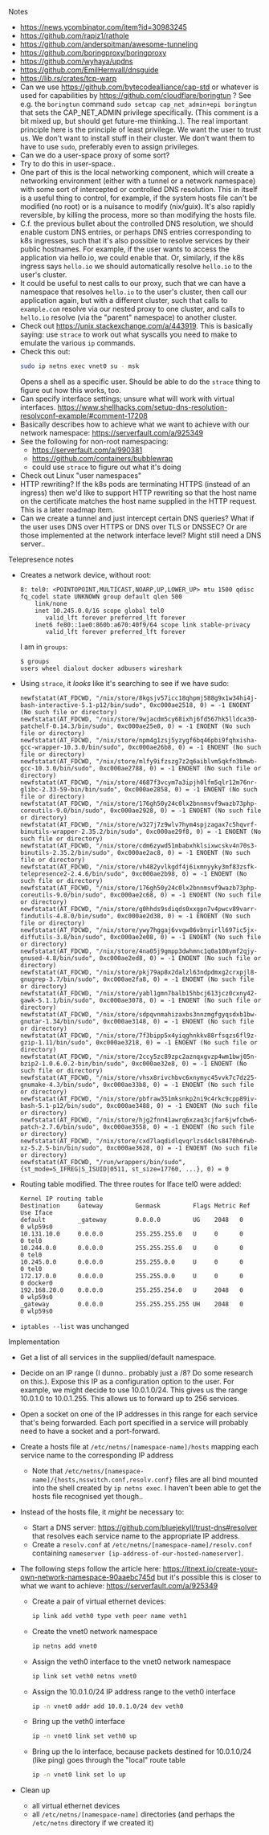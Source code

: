 Notes
- https://news.ycombinator.com/item?id=30983245
- https://github.com/rapiz1/rathole
- https://github.com/anderspitman/awesome-tunneling
- https://github.com/boringproxy/boringproxy
- https://github.com/wyhaya/updns
- https://github.com/EmilHernvall/dnsguide
- https://lib.rs/crates/tcp-warp
- Can we use https://github.com/bytecodealliance/cap-std or whatever is used for capabilities by
    https://github.com/cloudflare/boringtun ? See e.g. the `boringtun` command
    `sudo setcap cap_net_admin+epi boringtun` that sets the CAP_NET_ADMIN privilege specifically.
    (This comment is a bit mixed up, but should get future-me thinking..). The real important
    principle here is the principle of least privilege. We want the user to trust us. We don't want
    to install stuff in their cluster. We don't want them to have to use `sudo`, preferably even to
    assign privileges.
- Can we do a user-space proxy of some sort?
- Try to do this in user-space..
- One part of this is the local networking component, which will create a networking environment
    (either with a tunnel or a network namespace) with some sort of intercepted or controlled DNS
    resolution. This in itself is a useful thing to control, for example, if the system hosts file
    can't be modified (no root) or is a nuisance to modify (nix/guix). It's also rapidly
    reversible, by killing the process, more so than modifying the hosts file.
- C.f. the previous bullet about the controlled DNS resolution, we should enable custom DNS
    entries, or perhaps DNS entries corresponding to k8s ingresses, such that it's also possible to
    resolve services by their public hostnames. For example, if the user wants to access the
    application via hello.io, we could enable that. Or, similarly, if the k8s ingress says
    `hello.io` we should automatically resolve `hello.io` to the user's cluster.
- It could be useful to nest calls to our proxy, such that we can have a namespace that resolves
    `hello.io` to the user's cluster, then call our application again, but with a different
    cluster, such that calls to `example.com` resolve via our nested proxy to one cluster, and
    calls to `hello.io` resolve (via the "parent" namespace) to another cluster.
- Check out https://unix.stackexchange.com/a/443919. This is basically saying: use `strace` to work
    out what syscalls you need to make to emulate the various `ip` commands.
- Check this out:
  ```sh
  sudo ip netns exec vnet0 su - msk
  ```
  Opens a shell as a specific user. Should be able to do the `strace` thing to figure out how this
  works, too.
- Can specify interface settings; unsure what will work with virtual interfaces.
    https://www.shellhacks.com/setup-dns-resolution-resolvconf-example/#comment-17208
- Basically describes how to achieve what we want to achieve with our network namespace:
    https://serverfault.com/a/925349
- See the following for non-root namespacing:
  - https://serverfault.com/a/990381
  - https://github.com/containers/bubblewrap
  - could use `strace` to figure out what it's doing
- Check out Linux "user namespaces"
- HTTP rewriting? If the k8s pods are terminating HTTPS (instead of an ingress) then we'd like to
    support HTTP rewriting so that the host name on the certificate matches the host name supplied
    in the HTTP request. This is a later roadmap item.
- Can we create a tunnel and just intercept certain DNS queries? What if the user uses DNS over
    HTTPS or DNS over TLS or DNSSEC? Or are those implemented at the network interface level? Might
    still need a DNS server..

Telepresence notes
- Creates a network device, without root:
    ```
    8: tel0: <POINTOPOINT,MULTICAST,NOARP,UP,LOWER_UP> mtu 1500 qdisc fq_codel state UNKNOWN group default qlen 500
        link/none
        inet 10.245.0.0/16 scope global tel0
           valid_lft forever preferred_lft forever
        inet6 fe80::1ae0:860b:a670:40f9/64 scope link stable-privacy
           valid_lft forever preferred_lft forever
    ```
  I am in `groups`:
    ```
    $ groups
    users wheel dialout docker adbusers wireshark
    ```
- Using `strace`, it _looks_ like it's searching to see if we have sudo:
    ```
  newfstatat(AT_FDCWD, "/nix/store/8kgsjv57icc18qhpmj588g9x1w34hi4j-bash-interactive-5.1-p12/bin/sudo", 0xc000ae2518, 0) = -1 ENOENT (No such file or directory)
  newfstatat(AT_FDCWD, "/nix/store/9wjacdm5cy68ixhj6fd567hk5lldca30-patchelf-0.14.3/bin/sudo", 0xc000ae25e8, 0) = -1 ENOENT (No such file or directory)
  newfstatat(AT_FDCWD, "/nix/store/npm4g1zsj5yzygf6bq46pbi9fqhxisha-gcc-wrapper-10.3.0/bin/sudo", 0xc000ae26b8, 0) = -1 ENOENT (No such file or directory)
  newfstatat(AT_FDCWD, "/nix/store/mlfy9ifzszg7z2q6aiblvm5qkfn3bmwb-gcc-10.3.0/bin/sudo", 0xc000ae2788, 0) = -1 ENOENT (No such file or directory)
  newfstatat(AT_FDCWD, "/nix/store/4687f3vcym7a3ipjh0lfm5qlr12m76nr-glibc-2.33-59-bin/bin/sudo", 0xc000ae2858, 0) = -1 ENOENT (No such file or directory)
  newfstatat(AT_FDCWD, "/nix/store/176gh50y24c0lx2bnnmsvf9wazb73php-coreutils-9.0/bin/sudo", 0xc000ae2928, 0) = -1 ENOENT (No such file or directory)
  newfstatat(AT_FDCWD, "/nix/store/w327j7z9wlv7hym4spjzagax7c5hqvrf-binutils-wrapper-2.35.2/bin/sudo", 0xc000ae29f8, 0) = -1 ENOENT (No such file or directory)
  newfstatat(AT_FDCWD, "/nix/store/cdm6zywd51mbabxhklsixwcskv4n70s3-binutils-2.35.2/bin/sudo", 0xc000ae2ac8, 0) = -1 ENOENT (No such file or directory)
  newfstatat(AT_FDCWD, "/nix/store/vh482yvlkgdf4j6ixmnyyky3mf83zsfk-telepresence2-2.4.6/bin/sudo", 0xc000ae2b98, 0) = -1 ENOENT (No such file or directory)
  newfstatat(AT_FDCWD, "/nix/store/176gh50y24c0lx2bnnmsvf9wazb73php-coreutils-9.0/bin/sudo", 0xc000ae2c68, 0) = -1 ENOENT (No such file or directory)
  newfstatat(AT_FDCWD, "/nix/store/g0hhds9sdiqds0xxgpn7v4pwcv89varr-findutils-4.8.0/bin/sudo", 0xc000ae2d38, 0) = -1 ENOENT (No such file or directory)
  newfstatat(AT_FDCWD, "/nix/store/ywy7hggaj6vvgw86vbnyirll697ic5jx-diffutils-3.8/bin/sudo", 0xc000ae2e08, 0) = -1 ENOENT (No such file or directory)
  newfstatat(AT_FDCWD, "/nix/store/4na05j9gmpp3dwhmnc1q0a108ymf2qjy-gnused-4.8/bin/sudo", 0xc000ae2ed8, 0) = -1 ENOENT (No such file or directory)
  newfstatat(AT_FDCWD, "/nix/store/pkj79ap8x2dalzl63ndpdmxg2crxpjl8-gnugrep-3.7/bin/sudo", 0xc000ae2fa8, 0) = -1 ENOENT (No such file or directory)
  newfstatat(AT_FDCWD, "/nix/store/yabl1gmn7balb15hbcj613jcz0cxny42-gawk-5.1.1/bin/sudo", 0xc000ae3078, 0) = -1 ENOENT (No such file or directory)
  newfstatat(AT_FDCWD, "/nix/store/sdpqvnmahizaxbs3nnzmgfgyqsdxb1bw-gnutar-1.34/bin/sudo", 0xc000ae3148, 0) = -1 ENOENT (No such file or directory)
  newfstatat(AT_FDCWD, "/nix/store/7f3bipp5x4yiqghnkkv88rfsqzs6fl9z-gzip-1.11/bin/sudo", 0xc000ae3218, 0) = -1 ENOENT (No such file or directory)
  newfstatat(AT_FDCWD, "/nix/store/2ccy5zc89zpc2aznqxgvzp4wm1bwj05n-bzip2-1.0.6.0.2-bin/bin/sudo", 0xc000ae32e8, 0) = -1 ENOENT (No such file or directory)
  newfstatat(AT_FDCWD, "/nix/store/vhsx8rivchbvc6xnymyc45vvk7c7dz25-gnumake-4.3/bin/sudo", 0xc000ae33b8, 0) = -1 ENOENT (No such file or directory)
  newfstatat(AT_FDCWD, "/nix/store/pbfraw351mksnkp2ni9c4rkc9cpp89iv-bash-5.1-p12/bin/sudo", 0xc000ae3488, 0) = -1 ENOENT (No such file or directory)
  newfstatat(AT_FDCWD, "/nix/store/hjg2fnn41awrq6xzaq3cjfar6jwfcbw6-patch-2.7.6/bin/sudo", 0xc000ae3558, 0) = -1 ENOENT (No such file or directory)
  newfstatat(AT_FDCWD, "/nix/store/cxd7laqdidlqvqrlzsd4cls8470h6rwb-xz-5.2.5-bin/bin/sudo", 0xc000ae3628, 0) = -1 ENOENT (No such file or directory)
  newfstatat(AT_FDCWD, "/run/wrappers/bin/sudo", {st_mode=S_IFREG|S_ISUID|0511, st_size=17760, ...}, 0) = 0
    ```
- Routing table modified. The three routes for Iface tel0 were added:
    ```
    Kernel IP routing table
    Destination     Gateway         Genmask         Flags Metric Ref    Use Iface
    default         _gateway        0.0.0.0         UG    2048   0        0 wlp59s0
    10.131.10.0     0.0.0.0         255.255.255.0   U     0      0        0 tel0
    10.244.0.0      0.0.0.0         255.255.255.0   U     0      0        0 tel0
    10.245.0.0      0.0.0.0         255.255.0.0     U     0      0        0 tel0
    172.17.0.0      0.0.0.0         255.255.0.0     U     0      0        0 docker0
    192.168.20.0    0.0.0.0         255.255.254.0   U     2048   0        0 wlp59s0
    _gateway        0.0.0.0         255.255.255.255 UH    2048   0        0 wlp59s0
    ```
- `iptables --list` was unchanged

Implementation
- Get a list of all services in the supplied/default namespace.
- Decide on an IP range (I dunno.. probably just a /8? Do some research on this.). Expose this
    IP as a configuration option to the user. For example, we might decide to use 10.0.1.0/24. This
    gives us the range 10.0.1.0 to 10.0.1.255. This allows us to forward up to 256 services.
- Open a socket on one of the IP addresses in this range for each service that's being forwarded.
    Each port specified in a service will probably need to have a socket and a port-forward.
- Create a hosts file at `/etc/netns/[namespace-name]/hosts` mapping each service name to the
    corresponding IP address
    - Note that `/etc/netns/[namespace-name]/{hosts,nsswitch.conf,resolv.conf}` files are all bind
        mounted into the shell created by `ip netns exec`. I haven't been able to get the hosts
        file recognised yet though..
- Instead of the hosts file, it _might_ be necessary to:
  - Start a DNS server: https://github.com/bluejekyll/trust-dns#resolver that resolves each service
      name to the appropriate IP address.
  - Create a `resolv.conf` at `/etc/netns/[namespace-name]/resolv.conf` containing `nameserver
      [ip-address-of-our-hosted-nameserver]`.
- The following steps follow the article here: https://itnext.io/create-your-own-network-namespace-90aaebc745d
    but it's possible this is closer to what we want to achieve: https://serverfault.com/a/925349
    - Create a pair of virtual ethernet devices:
      ```sh
      ip link add veth0 type veth peer name veth1
      ```
    - Create the vnet0 network namespace
      ```sh
      ip netns add vnet0
      ```
    - Assign the veth0 interface to the vnet0 network namespace
      ```sh
      ip link set veth0 netns vnet0
      ```
    - Assign the 10.0.1.0/24 IP address range to the veth0 interface
      ```sh
      ip -n vnet0 addr add 10.0.1.0/24 dev veth0
      ```
    - Bring up the veth0 interface
      ```sh
      ip -n vnet0 link set veth0 up
      ```
    - Bring up the lo interface, because packets destined for 10.0.1.0/24 (like ping) goes through
      the "local" route table
      ```sh
      ip -n vnet0 link set lo up
      ```

- Clean up
  - all virtual ethernet devices
  - all `/etc/netns/[namespace-name]` directories (and perhaps the `/etc/netns` directory if we
      created it)
